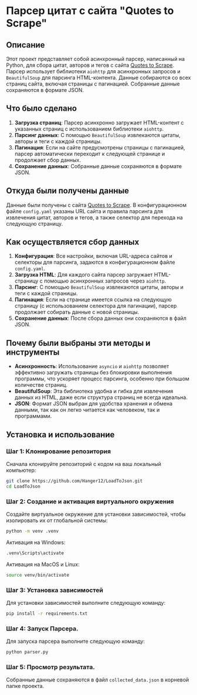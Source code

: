 # Парсер цитат с сайта "Quotes to Scrape"

## Описание
Этот проект представляет собой асинхронный парсер, написанный на Python, для сбора цитат, авторов и тегов с сайта [Quotes to Scrape](http://quotes.toscrape.com/). Парсер использует библиотеки `aiohttp` для асинхронных запросов и `BeautifulSoup` для парсинга HTML-контента. Данные собираются со всех страниц сайта, включая страницы с пагинацией. Собранные данные сохраняются в формате JSON.

## Что было сделано

1. **Загрузка страниц**: Парсер асинхронно загружает HTML-контент с указанных страниц с использованием библиотеки `aiohttp`.
2. **Парсинг данных**: С помощью `BeautifulSoup` извлекаются цитаты, авторы и теги с каждой страницы.
3. **Пагинация**: Если на сайте предусмотрены страницы с пагинацией, парсер автоматически переходит к следующей странице и продолжает сбор данных.
4. **Сохранение данных**: Собранные данные сохраняются в формате JSON.

## Откуда были получены данные

Данные были получены с сайта [Quotes to Scrape](http://quotes.toscrape.com/). В конфигурационном файле `config.yaml` указаны URL сайта и правила парсинга для извлечения цитат, авторов и тегов, а также селектор для перехода на следующую страницу.

## Как осуществляется сбор данных

1. **Конфигурация**: Все настройки, включая URL-адреса сайтов и селекторы для парсинга, задаются в конфигурационном файле `config.yaml`.
2. **Загрузка HTML**: Для каждого сайта парсер загружает HTML-страницу с помощью асинхронных запросов через `aiohttp`.
3. **Парсинг**: С помощью `BeautifulSoup` извлекаются цитаты, авторы и теги с каждой страницы.
4. **Пагинация**: Если на странице имеется ссылка на следующую страницу (с использованием селектора для пагинации), парсер продолжает собирать данные с новой страницы.
5. **Сохранение данных**: После сбора данных они сохраняются в файл JSON.

## Почему были выбраны эти методы и инструменты

- **Асинхронность**: Использование `asyncio` и `aiohttp` позволяет эффективно загружать страницы без блокировки выполнения программы, что ускоряет процесс парсинга, особенно при большом количестве страниц.
- **BeautifulSoup**: Эта библиотека удобна и гибка для извлечения данных из HTML, даже если структура страниц не всегда идеальна.
- **JSON**: Формат JSON выбран для удобства хранения и обмена данными, так как он легко читается как человеком, так и программами.

## Установка и использование
### Шаг 1: Клонирование репозитория

Сначала клонируйте репозиторий с кодом на ваш локальный компьютер:

```bash
git clone https://github.com/Hanger12/LoadToJson.git
cd LoadToJson
```
### Шаг 2: Создание и активация виртуального окружения

Создайте виртуальное окружение для установки зависимостей, чтобы изолировать их от глобальной системы:
```bash
python -m venv .venv
```

Активация на Windows:
```bash
.venv\Scripts\activate
```

Активация на MacOS и Linux:
```bash
source venv/bin/activate
```
### Шаг 3: Установка зависимостей

Для установки зависимостей выполните следующую команду:

```bash
pip install -r requirements.txt
```

### Шаг 4: Запуск Парсера.
Для запуска парсера выполните следующую команду:
```bash
python parser.py
```
### Шаг 5: Просмотр результата.
Собранные данные сохраняются в файл `collected_data.json` в корневой папке проекта.
